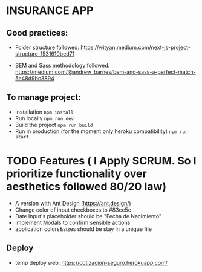 # INSURANCE APP

## Good practices:

- Folder structure followed:
https://wityan.medium.com/next-js-project-structure-1531610bed71

- BEM and Sass methodology followed:
https://medium.com/@andrew_barnes/bem-and-sass-a-perfect-match-5e48d9bc3894

## To manage project:
- Installation
`npm install`
- Run locally
`npm run dev`
- Build the project
`npm run build`
- Run in production (for the moment only heroku compatibility)
`npm run start`

# TODO Features ( I Apply SCRUM. So I prioritize functionality over aesthetics followed 80/20 law)
- A version with Ant Design (https://ant.design/)
- Change color of input checkboxes to #83cc5e
- Date Input's placeholder should be "Fecha de Nacimiento"
- Implement Modals to confirm sensible actions
- application colors&sizes should be stay in a unique file

## Deploy
- temp deploy web:
https://cotizacion-seguro.herokuapp.com/